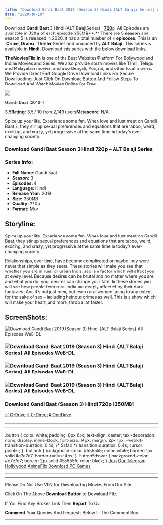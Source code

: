```yaml
---
title: "Download Gandi Baat 2019 (Season 3) Hindi {ALT Balaji Series} All Episodes WeB-DL || 720p [350MB]"
date: "2020-10-10"
---
```


Download **Gandi Baat** 3 Hindi (ALT BalajiSeries)   [**720p**](https://1moviesflix.com/720p-movies/)  All Episodes are available in **720p** of each episode 350MB**.** There are 5 **season** and season 5 is released in 2020. It has a total number of 4 **episodes**. This is an  **Crime, Drama, Thriller** Series and produced by **ALT Balaji.** This series is available in **Hindi.** Download this series with the below download links.

**TheMoviesFlix.in** is one of the Best Websites/Platform For Bollywood and Indian Movies and Series. We also provide south movies like Tamil, Telugu and Malayalam movies, and also Bengali, Punjabi, and other local movies. We Provide Direct Fast Google Drive Download Links For Secure Downloading. Just Click On Download Button And Follow Steps To Download And Watch Movies Online For Free.

[![](https://m.media-amazon.com/images/M/MV5BM2U5Y2U0NDYtNzRjNC00OTg1LTljMjYtNmMyMzhkNTE2OWNiXkEyXkFqcGdeQXVyODI2MzM0MTM@._V1_SX300.jpg)](https://www.imdb.com/title/tt8228316/ "Gandii Baat")

Gandii Baat (2018–)

3.5**Rating:** 3.5 / 10 from 2,149 users**Metascore:** N/A

Spice up your life. Experience some fun. When love and lust meet on Gandii Baat 3, they stir up sexual preferences and equations that are taboo, weird, exciting, and crazy, yet progressive at the same time in today's ever-changing society.

### Download Gandi Baat Season 3 Hindi 720p – ALT Balaji Series 

### Series Info:

- **Full Name:** Gandi Baat
- **Season:** 3
- **Episodes:** 4
- **Language:** Hindi
- **Release Year:** 2019
- **Size:** 350MB
- **Quality:** 720p
- **Format:** Mkv

## Storyline:

Spice up your life. Experience some fun. When love and lust meet on Gandii Baat, they stir up sexual preferences and equations that are taboo, weird, exciting, and crazy, yet progressive at the same time in today’s ever-changing society.

Relationships, over time, have become complicated or maybe they were never that simple as they seem. These stories will make you see that whether you are in rural or urban India, sex is a factor which will affect you at every level. Because desires can be brutal and no matter where you are and what you do, your desires can change your fate. In these stories you will see how people from rural India are deeply affected by their dark fantasies. And it’s not just men, but even rural women going to any extent for the sake of sex – including heinous crimes as well. This is a show which will make your heart, and more, throb a lot faster.

## ScreenShots:

![Download Gandi Baat 2019 (Season 3) Hindi {ALT Balaji Series} All Episodes WeB-DL](https://i1.wp.com/extraimage.com/images/2020/05/24/Altbalaji-Gandii-Baat-Season-3-Download-All-Episodes-In-Hindi-720p-WEBRip-HD-1.jpg?w=850&ssl=1)

### ![Download Gandi Baat 2019 (Season 3) Hindi {ALT Balaji Series} All Episodes WeB-DL](https://i2.wp.com/extraimage.com/images/2020/05/24/Altbalaji-Gandii-Baat-Season-3-Download-All-Episodes-In-Hindi-720p-WEBRip-HD-2.jpg?w=850&ssl=1)

### ![Download Gandi Baat 2019 (Season 3) Hindi {ALT Balaji Series} All Episodes WeB-DL](https://i0.wp.com/extraimage.com/images/2020/05/24/Altbalaji-Gandii-Baat-Season-3-Download-All-Episodes-In-Hindi-720p-WEBRip-HD-6.jpg?w=850&ssl=1)

### ![Download Gandi Baat 2019 (Season 3) Hindi {ALT Balaji Series} All Episodes WeB-DL](https://i2.wp.com/extraimage.com/images/2020/05/24/Gandii-Baat-3-Anveshi-Jain-Episode-2.jpg?w=850&ssl=1)

### Download Gandi Baat (Season 3) Hindi 720p \[350MB\]

[✅ G-Drive](https://1moviesflix.com?a270777880=NDRRa0psOWJ6VlJZclFwdTJ5dko5aUk2Ni92UzhBcWJ6TENvR1Nydk5zWnMrVWRndlF3OXl4Ym8vVzlNeTkyRUFLb050L1JtTy9ZVVpiOHd2NUViaWJDYXYvUDgwN2VRSFZ2WVBxbG9QTFk9) [⚡ G-Direct](https://1moviesflix.com?a270777880=NDRRa0psOWJ6VlJZclFwdTJ5dko5aUk2Ni92UzhBcWJ6TENvR1Nydk5zWnMrVWRndlF3OXl4Ym8vVzlNeTkyRUhYOVJnWjZULyt1cmxLUFlydXlqcXZ3QllidUFPa1BIaWJBdUxNVlZOelE9) [⬇️ OneDrive](https://1moviesflix.com?a270777880=NDRRa0psOWJ6VlJZclFwdTJ5dko5aUk2Ni92UzhBcWJ6TENvR1Nydk5zWnMrVWRndlF3OXl4Ym8vVzlNeTkyRWZWQnY5SnljR2VBRjFyOStMVytjdk1FcHQxRTFBZDV3UWtPNGh5ZFZZdm89)

* * *

* * *

.button { color: white; padding: 8px 6px; text-align: center; text-decoration: none; display: inline-block; font-size: 14px; margin: 2px 1px; -webkit-transition-duration: 0.4s; /\* Safari \*/ transition-duration: 0.4s; cursor: pointer; } .button5 { background-color: #555555; color: white; border: 1px solid #e7e7e7; border-radius: 4px; } .button5:hover { background-color: #e7e7e7; border: 2px solid #555555; color: black; } [Join Our Telegram](http://gdrivepro.xyz/join.php) [Hollywood](https://moviesverse.com/) [AnimeFlix](https://animeflix.in/) [Download PC Games](https://gamesflix.net/)  

* * *

* * *

  

Please Do Not Use VPN for Downloading Movies From Our Site.

Click On The Above **Download Button** to Download File.

If You Find Any Broken Link Then **Report** To Us.

**Comment** Your Queries And Requests Below In The Comment Box.

* * *

